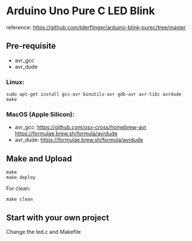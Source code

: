 # Arduino Uno Pure C LED Blink
reference: https://github.com/tderflinger/arduino-blink-purec/tree/master
## Pre-requisite
* avr_gcc
* avr_dude
### Linux:
```
sudo apt-get install gcc-avr binutils-avr gdb-avr avr-libc avrdude make
```

### MacOS (Apple Silicon):
* avr_gcc: https://github.com/osx-cross/homebrew-avr
https://formulae.brew.sh/formula/avrdude
* avr_dude: https://formulae.brew.sh/formula/avrdude

## Make and Upload
```
make
make deploy
```
For clean:
```
make clean
```

## Start with your own project
Change the led.c and Makefile